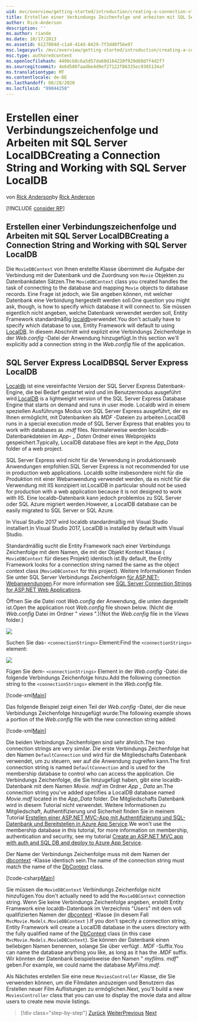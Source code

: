 ```yaml
---
uid: mvc/overview/getting-started/introduction/creating-a-connection-string
title: Erstellen einer Verbindungs Zeichenfolge und arbeiten mit SQL Server localdb | Microsoft-Dokumentation
author: Rick-Anderson
description: ''
ms.author: riande
ms.date: 10/17/2013
ms.assetid: 6127804d-c1a9-414d-8429-7f3dd0f56e97
msc.legacyurl: /mvc/overview/getting-started/introduction/creating-a-connection-string
msc.type: authoredcontent
ms.openlocfilehash: 4400cb8c6a5d57da60d164220f929d69d7f4d2f7
ms.sourcegitcommit: 4e6d586faadbe4d9ef27122f86335ec9385134af
ms.translationtype: MT
ms.contentlocale: de-DE
ms.lasthandoff: 08/28/2020
ms.locfileid: "89044258"
---
```

# <a name="creating-a-connection-string-and-working-with-sql-server-localdb"></a><span data-ttu-id="8c1b3-102">Erstellen einer Verbindungszeichenfolge und Arbeiten mit SQL Server LocalDB</span><span class="sxs-lookup"><span data-stu-id="8c1b3-102">Creating a Connection String and Working with SQL Server LocalDB</span></span>

<span data-ttu-id="8c1b3-103">von [Rick Anderson](https://twitter.com/RickAndMSFT)</span><span class="sxs-lookup"><span data-stu-id="8c1b3-103">by [Rick Anderson](https://twitter.com/RickAndMSFT)</span></span>

[!INCLUDE [consider RP](~/includes/razor.md)]

## <a name="creating-a-connection-string-and-working-with-sql-server-localdb"></a><span data-ttu-id="8c1b3-104">Erstellen einer Verbindungszeichenfolge und Arbeiten mit SQL Server LocalDB</span><span class="sxs-lookup"><span data-stu-id="8c1b3-104">Creating a Connection String and Working with SQL Server LocalDB</span></span>

<span data-ttu-id="8c1b3-105">Die `MovieDBContext` von Ihnen erstellte Klasse übernimmt die Aufgabe der Verbindung mit der Datenbank und die Zuordnung von `Movie` Objekten zu Datenbankdaten Sätzen.</span><span class="sxs-lookup"><span data-stu-id="8c1b3-105">The `MovieDBContext` class you created handles the task of connecting to the database and mapping `Movie` objects to database records.</span></span> <span data-ttu-id="8c1b3-106">Eine Frage ist jedoch, wie Sie angeben können, mit welcher Datenbank eine Verbindung hergestellt werden soll.</span><span class="sxs-lookup"><span data-stu-id="8c1b3-106">One question you might ask, though, is how to specify which database it will connect to.</span></span> <span data-ttu-id="8c1b3-107">Sie müssen eigentlich nicht angeben, welche Datenbank verwendet werden soll, Entity Framework standardmäßig [localdb](https://docs.microsoft.com/sql/database-engine/configure-windows/sql-server-2016-express-localdb)verwendet.</span><span class="sxs-lookup"><span data-stu-id="8c1b3-107">You don't actually have to specify which database to use, Entity Framework will default to using [LocalDB](https://docs.microsoft.com/sql/database-engine/configure-windows/sql-server-2016-express-localdb).</span></span> <span data-ttu-id="8c1b3-108">In diesem Abschnitt wird explizit eine Verbindungs Zeichenfolge in der *Web.config* -Datei der Anwendung hinzugefügt.</span><span class="sxs-lookup"><span data-stu-id="8c1b3-108">In this section we'll explicitly add a connection string in the *Web.config* file of the application.</span></span>

## <a name="sql-server-express-localdb"></a><span data-ttu-id="8c1b3-109">SQL Server Express LocalDB</span><span class="sxs-lookup"><span data-stu-id="8c1b3-109">SQL Server Express LocalDB</span></span>

<span data-ttu-id="8c1b3-110">[Localdb](https://docs.microsoft.com/sql/database-engine/configure-windows/sql-server-2016-express-localdb) ist eine vereinfachte Version der SQL Server Express Datenbank-Engine, die bei Bedarf gestartet wird und im Benutzermodus ausgeführt wird.</span><span class="sxs-lookup"><span data-stu-id="8c1b3-110">[LocalDB](https://docs.microsoft.com/sql/database-engine/configure-windows/sql-server-2016-express-localdb) is a lightweight version of the SQL Server Express Database Engine that starts on demand and runs in user mode.</span></span> <span data-ttu-id="8c1b3-111">Localdb wird in einem speziellen Ausführungs Modus von SQL Server Express ausgeführt, der es Ihnen ermöglicht, mit Datenbanken als *MDF* -Dateien zu arbeiten.</span><span class="sxs-lookup"><span data-stu-id="8c1b3-111">LocalDB runs in a special execution mode of SQL Server Express that enables you to work with databases as *.mdf* files.</span></span> <span data-ttu-id="8c1b3-112">Normalerweise werden localdb-Datenbankdateien im *App- \_ Daten* Ordner eines Webprojekts gespeichert.</span><span class="sxs-lookup"><span data-stu-id="8c1b3-112">Typically, LocalDB database files are kept in the *App\_Data* folder of a web project.</span></span>

<span data-ttu-id="8c1b3-113">SQL Server Express wird nicht für die Verwendung in produktionsweb Anwendungen empfohlen.</span><span class="sxs-lookup"><span data-stu-id="8c1b3-113">SQL Server Express is not recommended for use in production web applications.</span></span> <span data-ttu-id="8c1b3-114">Localdb sollte insbesondere nicht für die Produktion mit einer Webanwendung verwendet werden, da es nicht für die Verwendung mit IIS konzipiert ist.</span><span class="sxs-lookup"><span data-stu-id="8c1b3-114">LocalDB in particular should not be used for production with a web application because it is not designed to work with IIS.</span></span> <span data-ttu-id="8c1b3-115">Eine localdb-Datenbank kann jedoch problemlos zu SQL Server oder SQL Azure migriert werden.</span><span class="sxs-lookup"><span data-stu-id="8c1b3-115">However, a LocalDB database can be easily migrated to SQL Server or SQL Azure.</span></span>

<span data-ttu-id="8c1b3-116">In Visual Studio 2017 wird localdb standardmäßig mit Visual Studio installiert.</span><span class="sxs-lookup"><span data-stu-id="8c1b3-116">In Visual Studio 2017, LocalDB is installed by default with Visual Studio.</span></span>

<span data-ttu-id="8c1b3-117">Standardmäßig sucht die Entity Framework nach einer Verbindungs Zeichenfolge mit dem Namen, die mit der Objekt Kontext Klasse ( `MovieDBContext` für dieses Projekt) identisch ist.</span><span class="sxs-lookup"><span data-stu-id="8c1b3-117">By default, the Entity Framework looks for a connection string named the same as the object context class (`MovieDBContext` for this project).</span></span> <span data-ttu-id="8c1b3-118">Weitere Informationen finden Sie unter SQL Server Verbindungs Zeichenfolgen [für ASP.NET-Webanwendungen](https://msdn.microsoft.com/library/jj653752.aspx).</span><span class="sxs-lookup"><span data-stu-id="8c1b3-118">For more information see [SQL Server Connection Strings for ASP.NET Web Applications](https://msdn.microsoft.com/library/jj653752.aspx).</span></span>

<span data-ttu-id="8c1b3-119">Öffnen Sie die Datei root *Web.config* der Anwendung, die unten dargestellt ist.</span><span class="sxs-lookup"><span data-stu-id="8c1b3-119">Open the application root *Web.config* file shown below.</span></span> <span data-ttu-id="8c1b3-120">(Nicht die *Web.config* Datei im Ordner " *views* ".)</span><span class="sxs-lookup"><span data-stu-id="8c1b3-120">(Not the *Web.config* file in the *Views* folder.)</span></span>

![](creating-a-connection-string/_static/image1.png)

<span data-ttu-id="8c1b3-121">Suchen Sie das- `<connectionStrings>` Element:</span><span class="sxs-lookup"><span data-stu-id="8c1b3-121">Find the `<connectionStrings>` element:</span></span>

![](creating-a-connection-string/_static/image2.png)

<span data-ttu-id="8c1b3-122">Fügen Sie dem- `<connectionStrings>` Element in der *Web.config* -Datei die folgende Verbindungs Zeichenfolge hinzu.</span><span class="sxs-lookup"><span data-stu-id="8c1b3-122">Add the following connection string to the `<connectionStrings>` element in the *Web.config* file.</span></span>

[!code-xml[Main](creating-a-connection-string/samples/sample1.xml)]

<span data-ttu-id="8c1b3-123">Das folgende Beispiel zeigt einen Teil der *Web.config* -Datei, der die neue Verbindungs Zeichenfolge hinzugefügt wurde:</span><span class="sxs-lookup"><span data-stu-id="8c1b3-123">The following example shows a portion of the *Web.config* file with the new connection string added:</span></span>

[!code-xml[Main](creating-a-connection-string/samples/sample2.xml)]

<span data-ttu-id="8c1b3-124">Die beiden Verbindungs Zeichenfolgen sind sehr ähnlich.</span><span class="sxs-lookup"><span data-stu-id="8c1b3-124">The two connection strings are very similar.</span></span> <span data-ttu-id="8c1b3-125">Die erste Verbindungs Zeichenfolge hat den Namen `DefaultConnection` und wird für die Mitgliedschafts Datenbank verwendet, um zu steuern, wer auf die Anwendung zugreifen kann.</span><span class="sxs-lookup"><span data-stu-id="8c1b3-125">The first connection string is named `DefaultConnection` and is used for the membership database to control who can access the application.</span></span> <span data-ttu-id="8c1b3-126">Die Verbindungs Zeichenfolge, die Sie hinzugefügt haben, gibt eine localdb-Datenbank mit dem Namen *Movie. mdf* im Ordner *App \_ Data* an.</span><span class="sxs-lookup"><span data-stu-id="8c1b3-126">The connection string you've added specifies a LocalDB database named *Movie.mdf* located in the *App\_Data* folder.</span></span> <span data-ttu-id="8c1b3-127">Die Mitgliedschafts Datenbank wird in diesem Tutorial nicht verwendet. Weitere Informationen zu Mitgliedschaft, Authentifizierung und Sicherheit finden Sie in meinem Tutorial [Erstellen einer ASP.NET MVC-App mit Authentifizierung und SQL-Datenbank und Bereitstellen in Azure App Service](https://docs.microsoft.com/aspnet/core/security/authorization/secure-data).</span><span class="sxs-lookup"><span data-stu-id="8c1b3-127">We won't use the membership database in this tutorial, for more information on membership, authentication and security, see my tutorial [Create an ASP.NET MVC app with auth and SQL DB and deploy to Azure App Service](https://docs.microsoft.com/aspnet/core/security/authorization/secure-data).</span></span>

<span data-ttu-id="8c1b3-128">Der Name der Verbindungs Zeichenfolge muss mit dem Namen der [dbcontext](https://msdn.microsoft.com/library/system.data.entity.dbcontext(v=vs.103).aspx) -Klasse identisch sein.</span><span class="sxs-lookup"><span data-stu-id="8c1b3-128">The name of the connection string must match the name of the [DbContext](https://msdn.microsoft.com/library/system.data.entity.dbcontext(v=vs.103).aspx) class.</span></span>

[!code-csharp[Main](creating-a-connection-string/samples/sample3.cs?highlight=15)]

<span data-ttu-id="8c1b3-129">Sie müssen die `MovieDBContext` Verbindungs Zeichenfolge nicht hinzufügen.</span><span class="sxs-lookup"><span data-stu-id="8c1b3-129">You don't actually need to add the `MovieDBContext` connection string.</span></span> <span data-ttu-id="8c1b3-130">Wenn Sie keine Verbindungs Zeichenfolge angeben, erstellt Entity Framework eine localdb-Datenbank im Verzeichnis "Users" mit dem voll qualifizierten Namen der [dbcontext](https://msdn.microsoft.com/library/system.data.entity.dbcontext(v=vs.103).aspx) -Klasse (in diesem Fall `MvcMovie.Models.MovieDBContext` ).</span><span class="sxs-lookup"><span data-stu-id="8c1b3-130">If you don't specify a connection string, Entity Framework will create a LocalDB database in the users directory with the fully qualified name of the [DbContext](https://msdn.microsoft.com/library/system.data.entity.dbcontext(v=vs.103).aspx) class (in this case `MvcMovie.Models.MovieDBContext`).</span></span> <span data-ttu-id="8c1b3-131">Sie können der Datenbank einen beliebigen Namen benennen, solange Sie über verfügt *. MDF* -Suffix.</span><span class="sxs-lookup"><span data-stu-id="8c1b3-131">You can name the database anything you like, as long as it has the *.MDF* suffix.</span></span> <span data-ttu-id="8c1b3-132">Wir könnten der Datenbank beispielsweise den Namen " *myfilms. mdf*" geben.</span><span class="sxs-lookup"><span data-stu-id="8c1b3-132">For example, we could name the database *MyFilms.mdf*.</span></span>

<span data-ttu-id="8c1b3-133">Als Nächstes erstellen Sie eine neue `MoviesController` Klasse, die Sie verwenden können, um die Filmdaten anzuzeigen und Benutzern das Erstellen neuer Film Auflistungen zu ermöglichen.</span><span class="sxs-lookup"><span data-stu-id="8c1b3-133">Next, you'll build a new `MoviesController` class that you can use to display the movie data and allow users to create new movie listings.</span></span>

> [!div class="step-by-step"]
> <span data-ttu-id="8c1b3-134">[Zurück](adding-a-model.md)
> [Weiter](accessing-your-models-data-from-a-controller.md)</span><span class="sxs-lookup"><span data-stu-id="8c1b3-134">[Previous](adding-a-model.md)
[Next](accessing-your-models-data-from-a-controller.md)</span></span>

